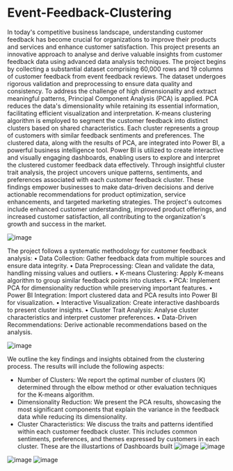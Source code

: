 # Event-Feedback-Clustering

In today's competitive business landscape, understanding customer feedback has become crucial 
for organizations to improve their products and services and enhance customer satisfaction. This 
project presents an innovative approach to analyse and derive valuable insights from customer 
feedback data using advanced data analysis techniques.
The project begins by collecting a substantial dataset comprising 60,000 rows and 19 columns of 
customer feedback from event feedback reviews. The dataset undergoes rigorous validation and 
preprocessing to ensure data quality and consistency.
To address the challenge of high dimensionality and extract meaningful patterns, Principal 
Component Analysis (PCA) is applied. PCA reduces the data's dimensionality while retaining its 
essential information, facilitating efficient visualization and interpretation. K-means clustering 
algorithm is employed to segment the customer feedback into distinct clusters based on shared 
characteristics. Each cluster represents a group of customers with similar feedback sentiments and 
preferences.
The clustered data, along with the results of PCA, are integrated into Power BI, a powerful 
business intelligence tool. Power BI is utilized to create interactive and visually engaging 
dashboards, enabling users to explore and interpret the clustered customer feedback data 
effectively.
Through insightful cluster trait analysis, the project uncovers unique patterns, sentiments, and 
preferences associated with each customer feedback cluster. These findings empower businesses to 
make data-driven decisions and derive actionable recommendations for product optimization, 
service enhancements, and targeted marketing strategies.
The project's outcomes include enhanced customer understanding, improved product offerings, and 
increased customer satisfaction, all contributing to the organization's growth and success in the 
market.

![image](https://github.com/Monish-07/Event-Feedback-Analysis/assets/95215581/dc95e538-beaa-4d6f-8291-d930ff71a6d9)

The project follows a systematic methodology for customer feedback analysis:
• Data Collection: Gather feedback data from multiple sources and ensure data integrity.
• Data Preprocessing: Clean and validate the data, handling missing values and outliers.
• K-means Clustering: Apply K-means algorithm to group similar feedback points into 
clusters.
• PCA: Implement PCA for dimensionality reduction while preserving important features.
• Power BI Integration: Import clustered data and PCA results into Power BI for 
visualization.
• Interactive Visualization: Create interactive dashboards to present cluster insights.
• Cluster Trait Analysis: Analyse cluster characteristics and interpret customer 
preferences.
• Data-Driven Recommendations: Derive actionable recommendations based on the 
analysis.

![image](https://github.com/Monish-07/Event-Feedback-Analysis/assets/95215581/728504d7-ce6e-4f23-95ab-27c0ad0ccbe1)

We outline the key findings and insights obtained from the clustering process. The results will 
include the following aspects:
- Number of Clusters: We report the optimal number of clusters (K) determined through the elbow 
method or other evaluation techniques for the K-means algorithm.
- Dimensionality Reduction: We present the PCA results, showcasing the most significant 
components that explain the variance in the feedback data while reducing its dimensionality.
- Cluster Characteristics: We discuss the traits and patterns identified within each customer 
feedback cluster. This includes common sentiments, preferences, and themes expressed by 
customers in each cluster.
These are the illustartions of Dashboards built
![image](https://github.com/Monish-07/Event-Feedback-Analysis/assets/95215581/d4a0ecf2-60be-4705-baf8-f4ecaf44079b)
![image](https://github.com/Monish-07/Event-Feedback-Analysis/assets/95215581/dca86ee8-5e17-4f3f-9b67-d84ac4e8bb65)

![image](https://github.com/Monish-07/Event-Feedback-Analysis/assets/95215581/55683786-43a3-4052-a51b-05eedb58b753)
![image](https://github.com/Monish-07/Event-Feedback-Analysis/assets/95215581/10d7c289-d4f0-4b6d-bac1-b7214b54bd1b)



